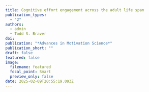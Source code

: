 ```yaml
---
title: Cognitive effort engagement across the adult life span 
publication_types:
  - "2"
authors:
  - admin
  - Todd S. Braver
doi: 
publication: "*Advances in Motivation Science*"
publication_short: ""
draft: false
featured: false
image:
  filename: featured
  focal_point: Smart
  preview_only: false
date: 2025-02-09T20:55:19.093Z
---
```

